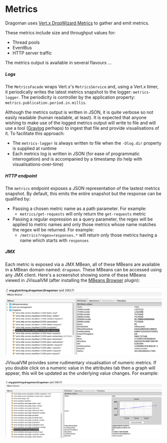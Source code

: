 Metrics
======

Dragoman uses [Vert.x DropWizard Metrics](http://vertx.io/docs/vertx-dropwizard-metrics/java/) to gather and emit metrics. 

These metrics include size and throughput values for:

* Thread pools
* EventBus
* HTTP server traffic

The metrics output is available in several flavours ...

##### Logs
 
The `MetricsFacade` wraps Vert.x's `MetricsService` and, using a Vert.x timer, it periodically writes the latest metrics snapshot to the logger: `metrics-logger`. The periodicity is controller by the application property: `metrics.publication.period.in.millis`. 

Although the metrics output is written in JSON, it is quite verbose so not easily readable (human readable, at least). It is expected that anyone wishing to make use of the logged metrics output will write to file and will use a tool ([Graylog](https://www.graylog.org/) perhaps) to ingest that file and provide visualisations of it. To facilitate this approach: 

* The `metrics-logger` is always written to file when the `-Dlog.dir` property is supplied at runtime 
* Each metrics log is written in JSON (for ease of programmatic interrogation) and is accompanied by a timestamp (to help with visualisations-over-time)
  

##### HTTP endpoint

The `metrics` endpoint exposes a JSON representation of the lastest metrics snapshot. By default, this emits the entire snapshot but the response can be qualified by:

* Passing a chosen metric name as a path parameter. For example:
  * `metrics/get-requests` will only return the `get-requests` metric
* Passing a regular expression as a query parameter, the regex will be applied to metric names and only those metrics whose name matches the regex will be returned. For example:   
  * `/metrics?regex=responses.*` will return only those metrics having a name which starts with `responses`
    
##### JMX

Each metric is exposed via a JMX MBean, all of these MBeans are available in a MBean domain named: `dragoman`. These MBeans can be accessed using any JMX client. Here's a screenshot showing some of these MBeans viewed in JVisualVM (after installing the [MBeans Browser](https://visualvm.github.io/plugins.html) plugin):

<img src="assets/images/jvisualvm-metrics.png" alt="JVisualVM Metrics Browser"/>

JVisualVM provides some rudimentary visualisation of numeric metrics. If you double click on a numeric value in the attributes tab then a graph will appear, this will be updated as the underlying value changes. For example:

<img src="assets/images/jvisualvm-metrics-chart.png" alt="JVisualVM Metrics Chart"/>
